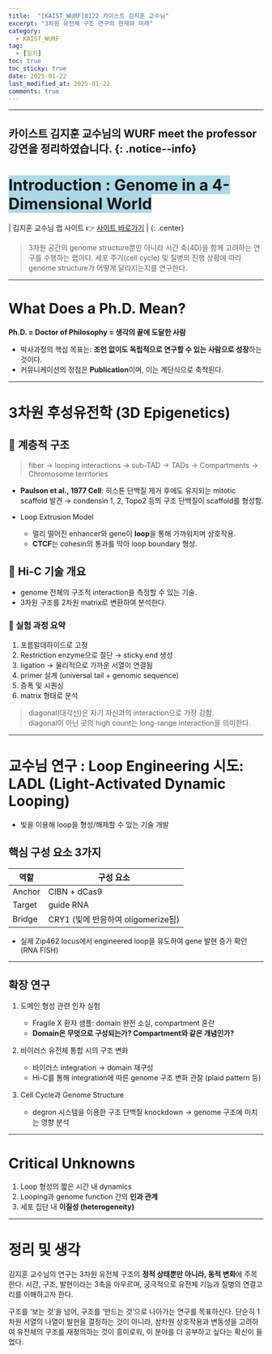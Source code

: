 ```yaml
---
title:  "[KAIST_WURF]0122 카이스트 김지훈 교수님"
excerpt: "3차원 유전체 구조 연구의 현재와 미래"
category:
  - KAIST_WURF
tag:
  - [일지]
toc: true
toc_sticky: true
date: 2025-01-22
last_modified_at: 2025-01-22
comments: true
---
```


---
카이스트 김지훈 교수님의 WURF meet the professor 강연을 정리하였습니다.
{: .notice--info}
---

# <span style="background-color:LightBlue; font-size:110%">Introduction : Genome in a 4-Dimensional World</span>

| 김지훈 교수님 랩 사이트 👉 [사이트 바로가기](https://jihunkim.kaist.ac.kr/) |
{: .center}

> 3차원 공간의 genome structure뿐만 아니라 시간 축(4D)을 함께 고려하는 연구를 수행하는 랩이다. 세포 주기(cell cycle) 및 질병의 진행 상황에 따라 genome structure가 어떻게 달라지는지를 연구한다.

---

# What Does a Ph.D. Mean?

**Ph.D. = Doctor of Philosophy = 생각의 끝에 도달한 사람**

- 박사과정의 핵심 목표는: **조언 없이도 독립적으로 연구할 수 있는 사람으로 성장**하는 것이다.
- 커뮤니케이션의 정점은 **Publication**이며, 이는 계단식으로 축적된다.


---

# 3차원 후성유전학 (3D Epigenetics)

## 🧬 계층적 구조
> fiber → looping interactions → sub-TAD → TADs → Compartments → Chromosome territories
- **Paulson et al., 1977 Cell**: 히스톤 단백질 제거 후에도 유지되는 mitotic scaffold 발견 → condensin 1, 2, Topo2 등의 구조 단백질이 scaffold를 형성함.

- Loop Extrusion Model

  - 멀리 떨어진 enhancer와 gene이 **loop**을 통해 가까워지며 상호작용.
  - **CTCF**는 cohesin의 통과를 막아 loop boundary 형성.

## 🔬 Hi-C 기술 개요

- genome 전체의 구조적 interaction을 측정할 수 있는 기술.
- 3차원 구조를 2차원 matrix로 변환하여 분석한다.

### 🧪 실험 과정 요약

1. 포름알데하이드로 고정
2. Restriction enzyme으로 절단 → sticky end 생성
3. ligation → 물리적으로 가까운 서열이 연결됨
4. primer 설계 (universal tail + genomic sequence)
5. 증폭 및 시퀀싱
6. matrix 형태로 분석

> diagonal(대각선)은 자기 자신과의 interaction으로 가장 강함.  
> diagonal이 아닌 곳의 high count는 long-range interaction을 의미한다.

---

# 교수님 연구 :  Loop Engineering 시도: LADL (Light-Activated Dynamic Looping)

- 빛을 이용해 loop을 형성/해제할 수 있는 기술 개발

## 핵심 구성 요소 3가지

| 역할     | 구성 요소 |
|----------|-----------|
| Anchor   | CIBN + dCas9 |
| Target   | guide RNA |
| Bridge   | CRY1 (빛에 반응하여 oligomerize됨) |

- 실제 Zip462 locus에서 engineered loop을 유도하여 gene 발현 증가 확인 (RNA FISH)

---

## 확장 연구
1. 도메인 형성 관련 인자 실험
   - Fragile X 환자 샘플: domain 완전 소실, compartment 혼란
   - **Domain은 무엇으로 구성되는가? Compartment와 같은 개념인가?**

2. 바이러스 유전체 통합 시의 구조 변화
   - 바이러스 integration → domain 재구성
   - Hi-C를 통해 integration에 따른 genome 구조 변화 관찰 (plaid pattern 등)

3. Cell Cycle과 Genome Structure
   - degron 시스템을 이용한 구조 단백질 knockdown → genome 구조에 미치는 영향 분석

---

# Critical Unknowns

1. Loop 형성의 짧은 시간 내 dynamics
2. Looping과 genome function 간의 **인과 관계**
3. 세포 집단 내 **이질성 (heterogeneity)**

---

# 정리 및 생각

김지훈 교수님의 연구는 3차원 유전체 구조의 **정적 상태뿐만 아니라, 동적 변화**에 주목한다. 시간, 구조, 발현이라는 3축을 아우르며, 궁극적으로 유전체 기능과 질병의 연결고리를 이해하고자 한다.

구조를 ‘보는 것’을 넘어, 구조를 ‘만드는 것’으로 나아가는 연구를 목표하신다. 단순히 1차원 서열의 나열이 발현을 결정하는 것이 아니라, 삼차원 상호작용과 변동성을 고려하여 유전체의 구조를 재정의하는 것이 흥미로워, 이 분야를 더 공부하고 싶다는 확신이 들었다.